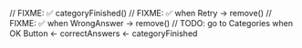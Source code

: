 // FIXME: ✅ categoryFinished() 
// FIXME: ✅ when Retry -> remove(<categoryFinished/>)
// FIXME: ✅ when WrongAnswer -> remove(<categories/>) 
// TODO:     go to Categories when OK Button <- correctAnswers <- categoryFinished 



